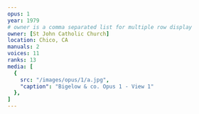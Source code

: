```yaml
---
opus: 1
year: 1979
# owner is a comma separated list for multiple row display
owner: [St John Catholic Church]
location: Chico, CA
manuals: 2
voices: 11
ranks: 13
media: [
  {
    src: "/images/opus/1/a.jpg",
    "caption": "Bigelow & co. Opus 1 - View 1"
  },
]  
---
```

